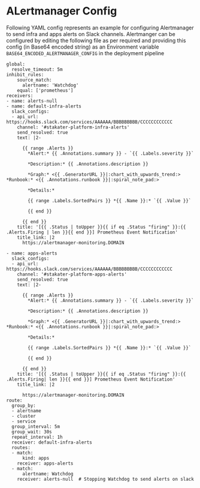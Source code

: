 # ALertmanager Config
Following YAML config represents an example for configuring Alertmanager to send infra and apps alerts on Slack channels. Alertmanger can be configured by editing the following file as per required and providing this config (in Base64 encoded string) as an Environment variable `BASE64_ENCODED_ALERTMANAGER_CONFIG` in the deployment pipeline

```
global:
  resolve_timeout: 5m
inhibit_rules:
    source_match:
      alertname: 'Watchdog'
    equal: ['prometheus']
receivers:
- name: alerts-null
- name: default-infra-alerts
  slack_configs:
  - api_url: https://hooks.slack.com/services/AAAAAA/BBBBBBBBB/CCCCCCCCCCCC
    channel: '#stakater-platform-infra-alerts'
    send_resolved: true
    text: |2-

      {{ range .Alerts }}
        *Alert:* {{ .Annotations.summary }} - `{{ .Labels.severity }}`

        *Description:* {{ .Annotations.description }}

        *Graph:* <{{ .GeneratorURL }}|:chart_with_upwards_trend:> *Runbook:* <{{ .Annotations.runbook }}|:spiral_note_pad:>

        *Details:*

        {{ range .Labels.SortedPairs }} *{{ .Name }}:* `{{ .Value }}`

        {{ end }}

      {{ end }}
    title: '[{{ .Status | toUpper }}{{ if eq .Status "firing" }}:{{ .Alerts.Firing | len }}{{ end }}] Prometheus Event Notification'
    title_link: |2
      https://alertmanager-monitoring.DOMAIN

- name: apps-alerts
  slack_configs:
  - api_url: https://hooks.slack.com/services/AAAAAA/BBBBBBBBB/CCCCCCCCCCCC
    channel: '#stakater-platform-apps-alerts'
    send_resolved: true
    text: |2-

      {{ range .Alerts }}
        *Alert:* {{ .Annotations.summary }} - `{{ .Labels.severity }}`

        *Description:* {{ .Annotations.description }}

        *Graph:* <{{ .GeneratorURL }}|:chart_with_upwards_trend:> *Runbook:* <{{ .Annotations.runbook }}|:spiral_note_pad:>

        *Details:*

        {{ range .Labels.SortedPairs }} *{{ .Name }}:* `{{ .Value }}`

        {{ end }}

      {{ end }}
    title: '[{{ .Status | toUpper }}{{ if eq .Status "firing" }}:{{ .Alerts.Firing| len }}{{ end }}] Prometheus Event Notification'
    title_link: |2

      https://alertmanager-monitoring.DOMAIN
route:
  group_by:
  - alertname
  - cluster
  - service
  group_interval: 5m
  group_wait: 30s
  repeat_interval: 1h
  receiver: default-infra-alerts
  routes:
  - match:
      kind: apps
    receiver: apps-alerts
  - match:
      alertname: Watchdog
    receiver: alerts-null  # Stopping Watchdog to send alerts on slack
```